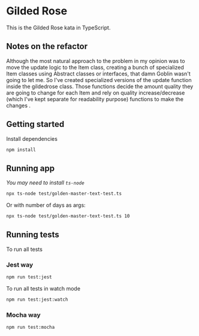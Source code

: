 # Gilded Rose

This is the Gilded Rose kata in TypeScript.

## Notes on the refactor
Although the most natural approach to the problem in my opinion was to move the update logic to the Item class, creating a bunch of specialized Item classes using Abstract classes or interfaces, that damn Goblin wasn't going to let me. So I've created specialized versions of the update function inside the gildedrose class. Those functions decide the amount quality they are going to change for each Item and rely on quality increase/decrease (which I've kept separate for readability purpose) functions to make the changes .


## Getting started

Install dependencies

```sh
npm install
```

## Running app
_You may need to install `ts-node`_

```sh
npx ts-node test/golden-master-text-test.ts
```

Or with number of days as args:
```sh
npx ts-node test/golden-master-text-test.ts 10
```

## Running tests

To run all tests

### Jest way

```sh
npm run test:jest
```

To run all tests in watch mode

```sh
npm run test:jest:watch
```

### Mocha way

```sh
npm run test:mocha
```
